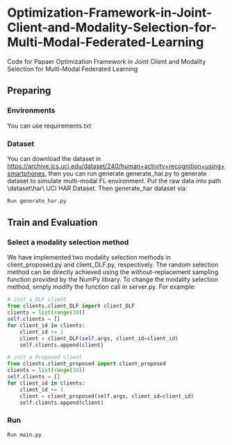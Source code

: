 # Optimization-Framework-in-Joint-Client-and-Modality-Selection-for-Multi-Modal-Federated-Learning
Code for Papaer Optimization Framework in Joint Client and Modality Selection for Multi-Modal Federated Learning

## Preparing

### Environments
You can use requirements.txt

### Dataset
You can download the dataset in https://archive.ics.uci.edu/dataset/240/human+activity+recognition+using+smartphones, then you can run generate generate_har.py to generate dataset to simulate multi-modal FL environment. Put the raw data into path \dataset\har\ UCI HAR Dataset. Then generate_har dataset via:
```python
Run generate_har.py
```

## Train and Evaluation

### Select a modality selection method
We have implemented two modality selection methods in client_proposed.py and client_DLF.py, respectively. The random selection method can be directly achieved using the without-replacement sampling function provided by the NumPy library. To change the modality selection method, simply modify the function call in server.py. For example:

```python
# init a DLF client
from clients.client_DLF import client_DLF
clients = list(range(30))
self.clients = []
for client_id in clients:
    client_id += 1
    client = client_DLF(self.args, client_id=client_id)
    self.clients.append(client)
```

```python
# init a Proposed client
from clients.client_proposed import client_proposed
clients = list(range(30))
self.clients = []
for client_id in clients:
    client_id += 1
    client = client_proposed(self.args, client_id=client_id)
    self.clients.append(client)
```

### Run
```python
Run main.py
```
